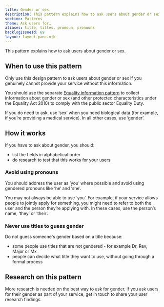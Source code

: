 ```yaml
---
title: Gender or sex
description: This pattern explains how to ask users about gender or sex
section: Patterns
theme: Ask users for…
aliases: title, titles, pronoun, pronouns
backlogIssueId: 69
layout: layout-pane.njk
---
```


This pattern explains how to ask users about gender or sex.

## When to use this pattern

Only use this design pattern to ask users about gender or sex if you genuinely cannot provide your service without this information.

You should use the separate [Equality information pattern](/patterns/equality-information/) to collect information about gender or sex (and other protected characteristics under the Equality Act 2010) to comply with the public sector Equality Duty.

If you do need to ask, use ‘sex’ when you need biological data (for example, if you’re providing a medical service). In all other cases, use ‘gender’.

## How it works

If you have to ask about gender, you should:

- list the fields in alphabetical order
- do research to test that this works for your users

### Avoid using pronouns

You should address the user as ‘you’ where possible and avoid using gendered pronouns like ‘he’ and ‘she’.

You may not always be able to use ‘you’. For example, if your service allows people to jointly apply for something, you might need to refer to both the user and the person they’re applying with. In these cases, use the person’s name, ‘they’ or ‘their’.

### Never use titles to guess gender

Do not guess someone's gender based on a title because:

- some people use titles that are not gendered - for example Dr, Rev, Major or Mx
- people can decide what title they want to use, without going through a formal process

## Research on this pattern

More research is needed on the best way to ask for gender. If you ask users for their gender as part of your service, get in touch to share your user research findings.
